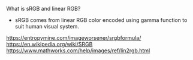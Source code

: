 What is sRGB and linear RGB?
+ sRGB comes from linear RGB color encoded using gamma function to suit human visual system.


https://entropymine.com/imageworsener/srgbformula/
https://en.wikipedia.org/wiki/SRGB
https://www.mathworks.com/help/images/ref/lin2rgb.html
